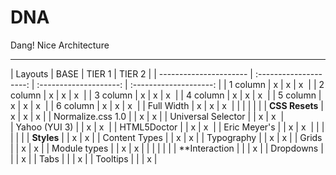 # DNA #
Dang! Nice Architecture

---


| Layouts                | BASE                   | TIER 1                 | TIER 2                 |
| ---------------------- | :--------------------: | :--------------------: | :--------------------: |
| 1 column       	     | x                      | x                      | x                      |
| 2 column       	     | x                      | x                      | x                      |
| 3 column       	     | x                      | x                      | x                      |
| 4 column       	     | x                      | x                      | x                      |
| 5 column       	     | x                      | x                      | x                      |
| 6 column       	     | x                      | x                      | x                      |
| Full Width     	     | x                      | x                      | x                      |
|                	     |                        |                        |                        |
| **CSS Resets** 	     | x                      | x                      | x                      |
| Normalize.css 1.0      |                        | x                      | x                      |
| Universal Selector     |                        | x                      | x                      |     
| Yahoo (YUI 3)          |                        | x                      | x                      |
| HTML5Doctor 			 | 						  | x 					   | x 					    |
| Eric Meyer's           |                        | x                      | x                      |
|                        |                        |                        |                        |
| **Styles**             |                        | x                      | x                      |
| Content Types          |                        | x                      | x                      |
| Typography             |                        | x                      | x                      |
| Grids                  |                        | x                      | x                      |
| Module types           |                        | x                      | x                      |
|                        |                        |                        |                        |
| **Interaction          |                        |                        | x                      |
| Dropdowns              |                        |                        | x                      |
| Tabs                   |                        |                        | x                      |
| Tooltips               |                        |                        | x                      |